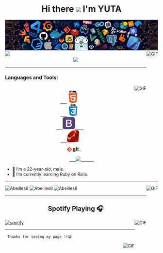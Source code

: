 <h1 align="center">Hi there <img src="https://raw.githubusercontent.com/verma-anushka/verma-anushka/master/gifs/wave.gif" height="40px"> I'm YUTA</h1>

<div align="center"><img src="https://github.com/Abeilles8/Abeilles8/blob/main/custom/icon/header_.png"></div>
<img src="https://komarev.com/ghpvc/?username=Abeilles8&color=blueviolet">

<img align="right" alt="GIF" height="270px" src="https://media.giphy.com/media/h1QmJxwoCr19BtTkGt/giphy.gif?cid=ecf05e47sbd3jhqn0nbjusu7e4hq72hf66gbrzhquczr5ehm&rid=giphy.gif&ct=s">

<!--metrics_gitprofile-->
<div align="center">
 <img src="https://metrics.lecoq.io/abeilles8?template=classic&isocalendar=1&stars=1&achievements=1&isocalendar.duration=full-year&stars.limit=4&achievements.threshold=C&achievements.secrets=true&achievements.display=detailed&achievements.limit=0&config.timezone=Asia%2FTokyo" width="600px">
</div>


---

<h3 align="left">Languages and Tools:</h3>

<img align="right" alt="GIF" height="210px" src="https://media.giphy.com/media/juua9i2c2fA0AIp2iq/giphy.gif?cid=ecf05e47a59e86exqbdh64m0lxjfxk11pvao0bi5y46fkdkn&rid=giphy.gif&ct=s">

<!--languge_icon-->
<div align="center">
  <code><a href="https://www.w3.org/html/">
   <img src="https://raw.githubusercontent.com/github/explore/80688e429a7d4ef2fca1e82350fe8e3517d3494d/topics/html/html.png" alt="html" height="40"></a></code>
  <code><a href="https://www.w3schools.com/css/">
   <img src="https://raw.githubusercontent.com/github/explore/80688e429a7d4ef2fca1e82350fe8e3517d3494d/topics/css/css.png" alt="css" height="40"></a></code>
  <code><a href="https://getbootstrap.jp">
   <img src="https://raw.githubusercontent.com/github/explore/80688e429a7d4ef2fca1e82350fe8e3517d3494d/topics/bootstrap/bootstrap.png" alt="bootstrap" height="40">    </a></code>
  <code><a href="https://rubyonrails.org">
   <img src="https://raw.githubusercontent.com/github/explore/80688e429a7d4ef2fca1e82350fe8e3517d3494d/topics/ruby/ruby.png" alt="ruby" height="40"></a></code>
  <code>
   <img src="https://raw.githubusercontent.com/github/explore/80688e429a7d4ef2fca1e82350fe8e3517d3494d/topics/git/git.png" alt="git" height="40"></code>
  <code><a href="https://code.visualstudio.com/">
   <img src="https://upload.wikimedia.org/wikipedia/commons/thumb/9/9a/Visual_Studio_Code_1.35_icon.svg/1200px-Visual_Studio_Code_1.35_icon.svg.png" height="40">      </a></code>
</div>
	   
				
- 👨	  I’m a 22-year-old, male.
- 🌱   I’m currently learning Ruby on Rails.

---

<div align="left">
 <img height="170px" src="https://github-readme-stats.vercel.app/api/top-langs/?username=Abeilles8&layout=compact&theme=outrun" alt="Abeilles8" />
 <img height="170px" src="https://github-readme-stats.vercel.app/api?username=Abeilles8&show_icons=true&theme=outrun" alt="Abeilles8" />
 <img height="170px" src="https://github-profile-summary-cards.vercel.app/api/cards/profile-details?username=Abeilles8&show_icons=true&theme=dracula" alt="Abeilles8" />
 <img align="right" alt="GIF" height="200px" src="https://media.giphy.com/media/Rpi9Hq3ujb73ory0Uc/giphy.gif?cid=790b7611d24fc3b5f4e9dcc6e469b4192b57d6b6d1fd59d9&rid=giphy.gif&ct=s">
</div>

---

<h2 align="center">Spotify Playing 🎧</h2>

<img align="right" alt="GIF" height="200px" src="https://media.giphy.com/media/QU3gxEKzO9bExK4rEp/giphy.gif?cid=ecf05e47sodn84a6qn7xj0yqpb24vtcvaee2lyc9kznwrjyj&rid=giphy.gif&ct=s" />


[![spotify](https://spotify-github-profile.vercel.app/api/view?uid=bob.877&cover_image=true&theme=default)](https://open.spotify.com/user/bob.877)

---


	 Thanks for seeing my page !!😁 
		
		
<img align="right" alt="GIF" height="180px" src="https://media.giphy.com/media/b88QlTSTsj3bEHQyZf/giphy.gif?cid=790b76113d554215d2791d208d87299dd876f707af046308&rid=giphy.gif&ct=s">
